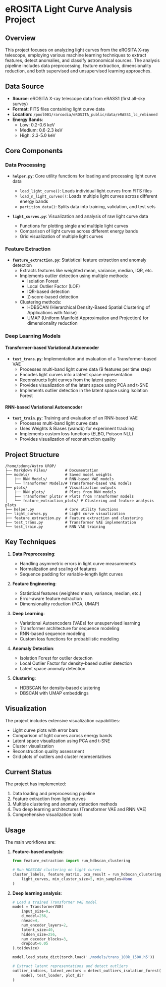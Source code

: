# eROSITA Light Curve Analysis Project

## Overview

This project focuses on analyzing light curves from the eROSITA X-ray telescope, employing various machine learning techniques to extract features, detect anomalies, and classify astronomical sources. The analysis pipeline includes data preprocessing, feature extraction, dimensionality reduction, and both supervised and unsupervised learning approaches.

## Data Source

- **Source**: eROSITA X-ray telescope data from eRASS1 (first all-sky survey)
- **Format**: FITS files containing light curve data
- **Location**: `/pool001/rarcodia/eROSITA_public/data/eRASS1_lc_rebinned`
- **Energy Bands**:
  - Low: 0.2-0.6 keV
  - Medium: 0.6-2.3 keV
  - High: 2.3-5.0 keV

## Core Components

### Data Processing

- **`helper.py`**: Core utility functions for loading and processing light curve data
  - `load_light_curve()`: Loads individual light curves from FITS files
  - `load_n_light_curves()`: Loads multiple light curves across different energy bands
  - `partition_data()`: Splits data into training, validation, and test sets

- **`light_curves.py`**: Visualization and analysis of raw light curve data
  - Functions for plotting single and multiple light curves
  - Comparison of light curves across different energy bands
  - Grid visualization of multiple light curves

### Feature Extraction

- **`feature_extraction.py`**: Statistical feature extraction and anomaly detection
  - Extracts features like weighted mean, variance, median, IQR, etc.
  - Implements outlier detection using multiple methods:
    - Isolation Forest
    - Local Outlier Factor (LOF)
    - IQR-based detection
    - Z-score-based detection
  - Clustering methods:
    - HDBSCAN (Hierarchical Density-Based Spatial Clustering of Applications with Noise)
    - UMAP (Uniform Manifold Approximation and Projection) for dimensionality reduction

### Deep Learning Models

#### Transformer-based Variational Autoencoder

- **`test_trans.py`**: Implementation and evaluation of a Transformer-based VAE
  - Processes multi-band light curve data (9 features per time step)
  - Encodes light curves into a latent space representation
  - Reconstructs light curves from the latent space
  - Provides visualization of the latent space using PCA and t-SNE
  - Implements outlier detection in the latent space using Isolation Forest

#### RNN-based Variational Autoencoder

- **`test_train.py`**: Training and evaluation of an RNN-based VAE
  - Processes multi-band light curve data
  - Uses Weights & Biases (wandb) for experiment tracking
  - Implements custom loss functions (ELBO, Poisson NLL)
  - Provides visualization of reconstruction quality

## Project Structure

```
/home/pdong/Astro UROP/
├── Markdown Files/        # Documentation
├── models/                # Saved model weights
│   ├── RNN Models/        # RNN-based VAE models
│   └── Transformer Models/# Transformer-based VAE models
├── plots/                 # Visualization outputs
│   ├── RNN plots/         # Plots from RNN models
│   ├── Transformer plots/ # Plots from Transformer models
│   └── feature_extraction_plots/ # Clustering and feature analysis plots
├── helper.py              # Core utility functions
├── light_curves.py        # Light curve visualization
├── feature_extraction.py  # Feature extraction and clustering
├── test_trans.py          # Transformer VAE implementation
└── test_train.py          # RNN VAE training
```

## Key Techniques

1. **Data Preprocessing**:
   - Handling asymmetric errors in light curve measurements
   - Normalization and scaling of features
   - Sequence padding for variable-length light curves

2. **Feature Engineering**:
   - Statistical features (weighted mean, variance, median, etc.)
   - Error-aware feature extraction
   - Dimensionality reduction (PCA, UMAP)

3. **Deep Learning**:
   - Variational Autoencoders (VAEs) for unsupervised learning
   - Transformer architecture for sequence modeling
   - RNN-based sequence modeling
   - Custom loss functions for probabilistic modeling

4. **Anomaly Detection**:
   - Isolation Forest for outlier detection
   - Local Outlier Factor for density-based outlier detection
   - Latent space anomaly detection

5. **Clustering**:
   - HDBSCAN for density-based clustering
   - DBSCAN with UMAP embeddings

## Visualization

The project includes extensive visualization capabilities:
- Light curve plots with error bars
- Comparison of light curves across energy bands
- Latent space visualization using PCA and t-SNE
- Cluster visualization
- Reconstruction quality assessment
- Grid plots of outliers and cluster representatives

## Current Status

The project has implemented:
1. Data loading and preprocessing pipeline
2. Feature extraction from light curves
3. Multiple clustering and anomaly detection methods
4. Two deep learning architectures (Transformer VAE and RNN VAE)
5. Comprehensive visualization tools

## Usage

The main workflows are:

1. **Feature-based analysis**:
   ```python
   from feature_extraction import run_hdbscan_clustering

   # Run HDBSCAN clustering on light curves
   cluster_labels, feature_matrix, pca_result = run_hdbscan_clustering(
       light_curves, min_cluster_size=5, min_samples=None
   )
   ```

2. **Deep learning analysis**:
   ```python
   # Load a trained Transformer VAE model
   model = TransformerVAE(
       input_size=9,
       d_model=256,
       nhead=4,
       num_encoder_layers=2,
       latent_size=40,
       hidden_size=256,
       num_decoder_blocks=3,
       dropout=0.05
   ).to(device)

   model.load_state_dict(torch.load('./models/trans_100k_1500.h5'))

   # Extract latent representations and detect outliers
   outlier_indices, latent_vectors = detect_outliers_isolation_forest(
       model, test_loader, plot_dir
   )
   ```
